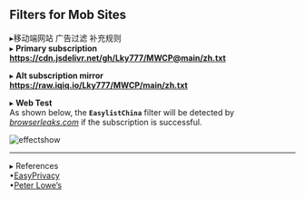 ##  Filters for Mob Sites  

▸移动端网站 广告过滤 补充规则  
▸ **Primary subscription**  
**https://cdn.jsdelivr.net/gh/Lky777/MWCP@main/zh.txt**  

▸ **Alt subscription mirror**  
**https://raw.iqiq.io/Lky777/MWCP/main/zh.txt**  

▸ **Web Test**   
As shown below, the **`EasylistChina`** filter will be detected by _[browserleaks.com](https://www.browserleaks.com/proxy)_ if the subscription is successful.  

![effectshow](https://cdn.jsdelivr.net/gh/Lky777/resources@main/bromite/effectCheck1.jpg "Effect show")  
___
▸ References  
•[EasyPrivacy](https://www.easylist.to/)  
•[Peter Lowe’s](https://pgl.yoyo.org/as/)
